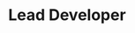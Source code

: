 ---
firstname: "Will"
lastname: "O'Brien"
title: "Lead Developer"
group: "member"
img: "willob.jpg"
github: "willob99"
---
